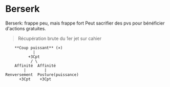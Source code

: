 # Berserk

Berserk: frappe peu, mais frappe fort
Peut sacrifier des pvs pour bénéficier d'actions gratuites.

> Récupération brute du 1er jet sur cahier

```
    **Coup puissant** (×)
            |
          +3Cpt
           / \
    Affinité  Affinité
        |        |
Renversement  Posture(puissance)
      +3Cpt    +3Cpt
```
